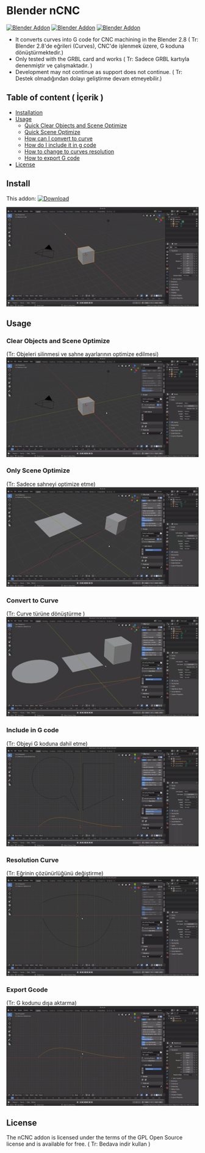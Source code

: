 # Blender nCNC
[![Blender Addon](https://img.shields.io/badge/Blender-2.8-blue)](https://www.blender.org/download/releases/2-80/)
[![Blender Addon](https://img.shields.io/badge/Addon-nCNC-brightgreen)](https://github.com/nesivmi/blender-nCNC)
[![Blender Addon](https://img.shields.io/badge/Version-v0.0.3-orange)](https://github.com/nesivmi/blender-nCNC)

* It converts curves into G code for CNC machining in the Blender 2.8 ( Tr: Blender 2.8'de eğrileri (Curves), CNC'de işlenmek üzere, G koduna dönüştürmektedir.)
* Only tested with the GRBL card and works ( Tr: Sadece GRBL kartıyla denenmiştir ve çalışmaktadır. )
* Development may not continue as support does not continue. ( Tr: Destek olmadığından dolayı geliştirme devam etmeyebilir.)


## Table of content ( İçerik )
* [Installation](#Install)
* [Usage](#Usage)
  * [Quick Clear Objects and Scene Optimize](#Clear-Objects-and-Scene-Optimize)
  * [Quick Scene Optimize](#Only-Scene-Optimize)  
  * [How can I convert to curve](#Convert-to-Curve)
  * [How do I include it in g code](#Include-in-G-code)
  * [How to change to curves resolution](#Resolution-Curve)
  * [How to export G code](#Export-Gcode)
* [License](#License)


## Install

This addon: [![Download](https://img.shields.io/badge/Download-%20-brightgreen)](https://github.com/nesivmi/blender-nCNC)


![Install](images/nCNC-Setup.gif)


## Usage

### Clear Objects and Scene Optimize
(Tr: Objeleri silinmesi ve sahne ayarlarının optimize edilmesi)
![Clear Objects and Scene Optimize](images/nCNC-ClearObjectsandOptimizeScene.gif)


### Only Scene Optimize
(Tr: Sadece sahneyi optimize etme)
![Only Scene Optimize](images/nCNC-SceneOptimize.gif)


### Convert to Curve
(Tr: Curve türüne dönüştürme )
![Convert](images/nCNC-ConvertObject.gif)


### Include in G code
(Tr: Objeyi G koduna dahil etme)
![Include in G code](images/nCNC-Internal-External.gif)


### Resolution Curve
(Tr: Eğrinin çözünürlüğünü değiştirme)
![Resolution Curve](images/nCNC-Resolution.gif)


### Export Gcode
(Tr: G kodunu dışa aktarma)
![Resolution Curve](images/nCNC-Export.gif)



## License
The nCNC addon is licensed under the terms of the GPL Open Source license and is available for free. ( Tr: Bedava indir kullan )

